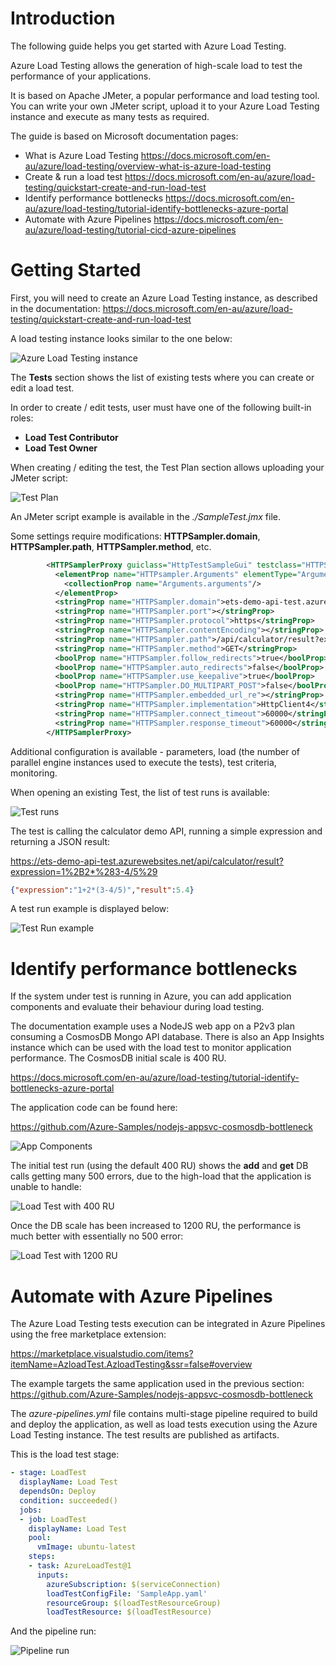 # Introduction 
The following guide helps you get started with Azure Load Testing.

Azure Load Testing allows the generation of high-scale load to test the performance of your applications.

It is based on Apache JMeter, a popular performance and load testing tool. 
You can write your own JMeter script, upload it to your Azure Load Testing instance and execute as many tests as required.

The guide is based on Microsoft documentation pages:
- What is Azure Load Testing
https://docs.microsoft.com/en-au/azure/load-testing/overview-what-is-azure-load-testing
- Create & run a load test
https://docs.microsoft.com/en-au/azure/load-testing/quickstart-create-and-run-load-test
- Identify performance bottlenecks
https://docs.microsoft.com/en-au/azure/load-testing/tutorial-identify-bottlenecks-azure-portal
- Automate with Azure Pipelines
https://docs.microsoft.com/en-au/azure/load-testing/tutorial-cicd-azure-pipelines

# Getting Started

First, you will need to create an Azure Load Testing instance, as described in the documentation:
https://docs.microsoft.com/en-au/azure/load-testing/quickstart-create-and-run-load-test

A load testing instance looks similar to the one below:

![Azure Load Testing instance](./images/awe-load-test.png)

The **Tests** section shows the list of existing tests where you can create or edit a load test.

In order to create / edit tests, user must have one of the following built-in roles:
- **Load Test Contributor**
- **Load Test Owner**

When creating / editing the test, the Test Plan section allows uploading your JMeter script:

![Test Plan](./images/test-plan.png)

An JMeter script example is available in the *./SampleTest.jmx* file.

Some settings require modifications: **HTTPSampler.domain**, **HTTPSampler.path**, **HTTPSampler.method**, etc.

``` xml
        <HTTPSamplerProxy guiclass="HttpTestSampleGui" testclass="HTTPSamplerProxy" testname="homepage" enabled="true">
          <elementProp name="HTTPsampler.Arguments" elementType="Arguments" guiclass="HTTPArgumentsPanel" testclass="Arguments" testname="User Defined Variables" enabled="true">
            <collectionProp name="Arguments.arguments"/>
          </elementProp>
          <stringProp name="HTTPSampler.domain">ets-demo-api-test.azurewebsites.net</stringProp>
          <stringProp name="HTTPSampler.port"></stringProp>
          <stringProp name="HTTPSampler.protocol">https</stringProp>
          <stringProp name="HTTPSampler.contentEncoding"></stringProp>
          <stringProp name="HTTPSampler.path">/api/calculator/result?expression=1%2B2*%283-4/5%29</stringProp>
          <stringProp name="HTTPSampler.method">GET</stringProp>
          <boolProp name="HTTPSampler.follow_redirects">true</boolProp>
          <boolProp name="HTTPSampler.auto_redirects">false</boolProp>
          <boolProp name="HTTPSampler.use_keepalive">true</boolProp>
          <boolProp name="HTTPSampler.DO_MULTIPART_POST">false</boolProp>
          <stringProp name="HTTPSampler.embedded_url_re"></stringProp>
          <stringProp name="HTTPSampler.implementation">HttpClient4</stringProp>
          <stringProp name="HTTPSampler.connect_timeout">60000</stringProp>
          <stringProp name="HTTPSampler.response_timeout">60000</stringProp>
        </HTTPSamplerProxy>
```

Additional configuration is available - parameters, load (the number of parallel engine instances used to execute the tests), test criteria, monitoring.

When opening an existing Test, the list of test runs is available:

![Test runs](./images/test-runs.png)

The test is calling the calculator demo API, running a simple expression and returning a JSON result:

https://ets-demo-api-test.azurewebsites.net/api/calculator/result?expression=1%2B2*%283-4/5%29

``` json
{"expression":"1+2*(3-4/5)","result":5.4}
```

A test run example is displayed below:

![Test Run example](./images/test-run.png)

# Identify performance bottlenecks
If the system under test is running in Azure, you can add application components and evaluate their behaviour during load testing.

The documentation example uses a NodeJS web app on a P2v3 plan consuming a CosmosDB Mongo API database.
There is also an App Insights instance which can be used with the load test to monitor application performance.
The CosmosDB initial scale is 400 RU.

https://docs.microsoft.com/en-au/azure/load-testing/tutorial-identify-bottlenecks-azure-portal

The application code can be found here:

https://github.com/Azure-Samples/nodejs-appsvc-cosmosdb-bottleneck

![App Components](./images/app-comps.png)

The initial test run (using the default 400 RU) shows the **add** and **get** DB calls getting many 500 errors, due to the high-load that the application is unable to handle:

![Load Test with 400 RU](./images/load-test-400.png)

Once the DB scale has been increased to 1200 RU, the performance is much better with essentially no 500 error:

![Load Test with 1200 RU](./images/load-test-1200.png)


# Automate with Azure Pipelines

The Azure Load Testing tests execution can be integrated in Azure Pipelines using the free marketplace extension:

https://marketplace.visualstudio.com/items?itemName=AzloadTest.AzloadTesting&ssr=false#overview

The example targets the same application used in the previous section:
https://github.com/Azure-Samples/nodejs-appsvc-cosmosdb-bottleneck

The *azure-pipelines.yml* file contains multi-stage pipeline required to build and deploy the application, as well as load tests execution using the Azure Load Testing instance. The test results are published as artifacts.

This is the load test stage:

``` yaml
- stage: LoadTest
  displayName: Load Test
  dependsOn: Deploy
  condition: succeeded()
  jobs:
  - job: LoadTest
    displayName: Load Test
    pool:
      vmImage: ubuntu-latest
    steps:
    - task: AzureLoadTest@1
      inputs:
        azureSubscription: $(serviceConnection)
        loadTestConfigFile: 'SampleApp.yaml'
        resourceGroup: $(loadTestResourceGroup)
        loadTestResource: $(loadTestResource)
```

And the pipeline run:

![Pipeline run](./images/pipeline-run.png)
